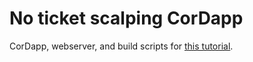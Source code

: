 # No ticket scalping CorDapp

CorDapp, webserver, and build scripts for [this tutorial](https://docs.chainstack.com/tutorials/no-ticket-scalping-cordapp-on-corda).